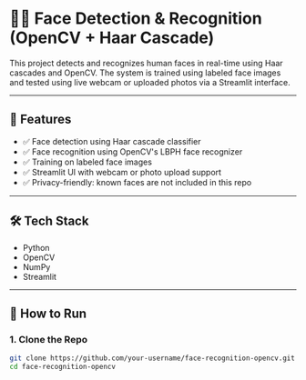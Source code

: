 # 🧑‍💻 Face Detection & Recognition (OpenCV + Haar Cascade)

This project detects and recognizes human faces in real-time using Haar cascades and OpenCV. The system is trained using labeled face images and tested using live webcam or uploaded photos via a Streamlit interface.

---

## 🧠 Features

- ✅ Face detection using Haar cascade classifier
- ✅ Face recognition using OpenCV's LBPH face recognizer
- ✅ Training on labeled face images
- ✅ Streamlit UI with webcam or photo upload support
- ✅ Privacy-friendly: known faces are not included in this repo

---

## 🛠️ Tech Stack

- Python
- OpenCV
- NumPy
- Streamlit

---

## 🚀 How to Run

### 1. Clone the Repo

```bash
git clone https://github.com/your-username/face-recognition-opencv.git
cd face-recognition-opencv
